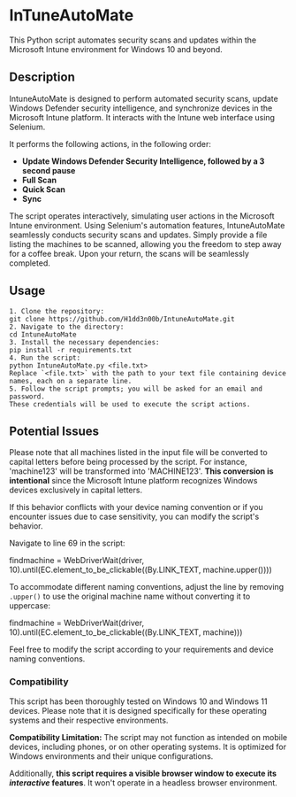 # InTuneAutoMate
This Python script automates security scans and updates within the Microsoft Intune environment for Windows 10 and beyond.

## Description

IntuneAutoMate is designed to perform automated security scans, update Windows Defender security intelligence, and synchronize devices in the Microsoft Intune platform. It interacts with the Intune web interface using Selenium.

It performs the following actions, in the following order:

- **Update Windows Defender Security Intelligence, followed by a 3 second pause**
- **Full Scan**
- **Quick Scan**
- **Sync**

The script operates interactively, simulating user actions in the Microsoft Intune environment. Using Selenium's automation features, IntuneAutoMate seamlessly conducts security scans and updates. Simply provide a file listing the machines to be scanned, allowing you the freedom to step away for a coffee break. Upon your return, the scans will be seamlessly completed.

## Usage
```
1. Clone the repository:
git clone https://github.com/H1dd3n00b/IntuneAutoMate.git
2. Navigate to the directory:
cd IntuneAutoMate
3. Install the necessary dependencies:
pip install -r requirements.txt
4. Run the script:
python IntuneAutoMate.py <file.txt>
Replace `<file.txt>` with the path to your text file containing device names, each on a separate line.
5. Follow the script prompts; you will be asked for an email and password.
These credentials will be used to execute the script actions.
```
## 

## Potential Issues

Please note that all machines listed in the input file will be converted to capital letters before being processed by the script. For instance, 'machine123' will be transformed into 'MACHINE123'. **This conversion is intentional** since the Microsoft Intune platform recognizes Windows devices exclusively in capital letters.

If this behavior conflicts with your device naming convention or if you encounter issues due to case sensitivity, you can modify the script's behavior.

Navigate to line 69 in the script:

findmachine = WebDriverWait(driver, 10).until(EC.element_to_be_clickable((By.LINK_TEXT, machine.upper())))

To accommodate different naming conventions, adjust the line by removing `.upper()` to use the original machine name without converting it to uppercase:

findmachine = WebDriverWait(driver, 10).until(EC.element_to_be_clickable((By.LINK_TEXT, machine)))

Feel free to modify the script according to your requirements and device naming conventions.

### Compatibility

This script has been thoroughly tested on Windows 10 and Windows 11 devices. Please note that it is designed specifically for these operating systems and their respective environments.

**Compatibility Limitation:** 
The script may not function as intended on mobile devices, including phones, or on other operating systems. It is optimized for Windows environments and their unique configurations.

Additionally, **this script requires a visible browser window to execute its *interactive* features**. It won't operate in a headless browser environment.

